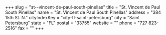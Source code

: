 +++
slug = "st--vincent-de-paul-south-pinellas"
title = "St. Vincent de Paul South Pinellas"
name = "St. Vincent de Paul South Pinellas"
address = "384 15th St. N."
cityIndexKey = "city-fl-saint-petersburg"
city = "Saint Petersburg"
state = "FL"
postal = "33755"
website = ""
phone = "727 823-2516"
fax = ""
+++
